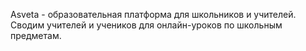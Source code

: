 Asveta - образовательная платформа для школьников и учителей.
Сводим учителей и учеников для онлайн-уроков по школьным предметам.